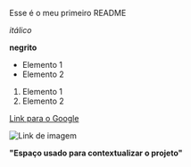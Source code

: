 Esse é o meu primeiro README

*itálico*

**negrito**

- Elemento 1
- Elemento 2

1) Elemento 1
2) Elemento 2

[Link para o Google](https://www.google.com)

![Link de imagem](https://git-scm.com/images/branching-illustration@2x.png)


**"Espaço usado para contextualizar o projeto"**